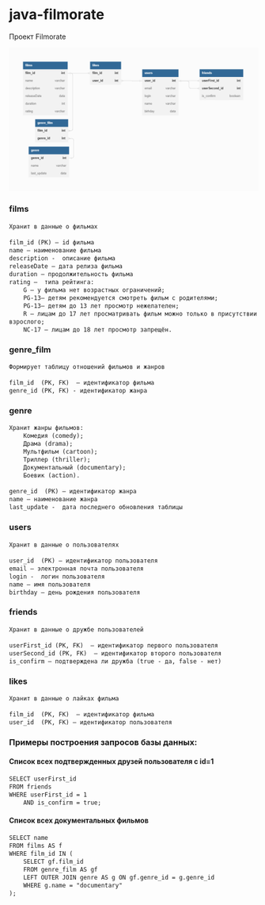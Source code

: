 # java-filmorate
Проект Filmorate

![Блок схема](/diagram.png)

### films
```
Хранит в данные о фильмах
 
film_id (PK) – id фильма
name – наименование фильма
description -  описание фильма
releaseDate – дата релиза фильма
duration – продолжительность фильма
rating –  типа рейтинга: 
    G — у фильма нет возрастных ограничений;
    PG-13— детям рекомендуется смотреть фильм с родителями;
    PG-13— детям до 13 лет просмотр нежелателен;
    R — лицам до 17 лет просматривать фильм можно только в присутствии взрослого;
    NC-17 — лицам до 18 лет просмотр запрещён.
```

### genre_film
```
Формирует таблицу отношений фильмов и жанров
    
film_id  (PK, FK)  – идентификатор фильма
genre_id (PK, FK) - идентификатор жанра
```

### genre
```
Хранит жанры фильмов:
    Комедия (comedy);
    Драма (drama);
    Мультфильм (cartoon);
    Триллер (thriller);
    Документальный (documentary);
    Боевик (action).
    
genre_id  (PK) – идентификатор жанра
name – наименование жанра
last_update -  дата последнего обновления таблицы
```

### users
```
Хранит в данные о пользователях

user_id  (PK) – идентификатор пользователя
email – электронная почта пользователя
login -  логин пользователя
name – имя пользователя
birthday – день рождения пользователя
```

### friends
```
Хранит в данные о дружбе пользователей

userFirst_id (PK, FK)  – идентификатор первого пользователя
userSecond_id (PK, FK)  – идентификатор второго пользователя
is_confirm – подтверждена ли дружба (true - да, false - нет)
```

### likes
```
Хранит в данные о лайках фильма

film_id  (PK, FK)  – идентификатор фильма
user_id  (PK, FK) – идентификатор пользователя
```

### Примеры построения запросов базы данных:
#### Список всех подтвержденных друзей пользователя с id=1
```
SELECT userFirst_id
FROM friends
WHERE userFirst_id = 1 
    AND is_confirm = true;
```
#### Список всех документальных фильмов 
```
SELECT name
FROM films AS f
WHERE film_id IN (
    SELECT gf.film_id
    FROM genre_film AS gf
    LEFT OUTER JOIN genre AS g ON gf.genre_id = g.genre_id
    WHERE g.name = "documentary"
);
```